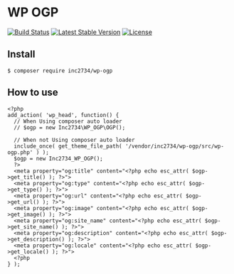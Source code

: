 # WP OGP

[![Build Status](https://travis-ci.org/inc2734/wp-ogp.svg?branch=master)](https://travis-ci.org/inc2734/wp-ogp)
[![Latest Stable Version](https://poser.pugx.org/inc2734/wp-ogp/v/stable)](https://packagist.org/packages/inc2734/wp-ogp)
[![License](https://poser.pugx.org/inc2734/wp-ogp/license)](https://packagist.org/packages/inc2734/wp-ogp)

## Install
```
$ composer require inc2734/wp-ogp
```

## How to use
```
<?php
add_action( 'wp_head', function() {
  // When Using composer auto loader
  // $ogp = new Inc2734\WP_OGP\OGP();

  // When not Using composer auto loader
  include_once( get_theme_file_path( '/vendor/inc2734/wp-ogp/src/wp-ogp.php' ) );
  $ogp = new Inc2734_WP_OGP();
  ?>
  <meta property="og:title" content="<?php echo esc_attr( $ogp->get_title() ); ?>">
  <meta property="og:type" content="<?php echo esc_attr( $ogp->get_type() ); ?>">
  <meta property="og:url" content="<?php echo esc_attr( $ogp->get_url() ); ?>">
  <meta property="og:image" content="<?php echo esc_attr( $ogp->get_image() ); ?>">
  <meta property="og:site_name" content="<?php echo esc_attr( $ogp->get_site_name() ); ?>">
  <meta property="og:description" content="<?php echo esc_attr( $ogp->get_description() ); ?>">
  <meta property="og:locale" content="<?php echo esc_attr( $ogp->get_locale() ); ?>">
  <?php
} );
```
